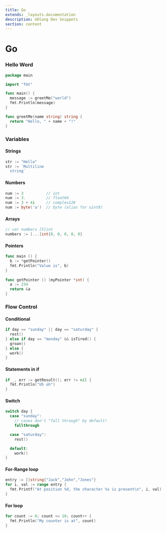 ```yaml
---
title: Go
extends: _layouts.documentation
description: GOlang Dev Snippets
section: content
---
```


# Go

### Hello Word
```go
package main

import "fmt"

func main() {
  message := greetMe("world")
  fmt.Println(message)
}

func greetMe(name string) string {
  return "Hello, " + name + "!"
}
```

### Variables

#### Strings
```go
str := "Hello"
str := `Multiline
  string`
```

#### Numbers
```go
num := 3          // int
num := 3.         // float64
num := 3 + 4i     // complex128
num := byte('a')  // byte (alias for uint8)
```

#### Arrays
```go
// var numbers [5]int
numbers := [...]int{0, 0, 0, 0, 0}
```

#### Pointers
```go
func main () {
  b := *getPointer()
  fmt.Println("Value is", b)
}
 
func getPointer () (myPointer *int) {
  a := 234
  return &a
}
``` 

### Flow Control

#### Conditional
```go
if day == "sunday" || day == "saturday" {
  rest()
} else if day == "monday" && isTired() {
  groan()
} else {
  work()
}
``` 

#### Statements in if
```go
if _, err := getResult(); err != nil {
  fmt.Println("Uh oh")
}
``` 

#### Switch
```go
switch day {
  case "sunday":
    // cases don't "fall through" by default!
    fallthrough

  case "saturday":
    rest()

  default:
    work()
}
```

#### For-Range loop
```go
entry := []string{"Jack","John","Jones"}
for i, val := range entry {
  fmt.Printf("At position %d, the character %s is present\n", i, val)
}
```

#### For loop
```go
for count := 0; count <= 10; count++ {
  fmt.Println("My counter is at", count)
}
```